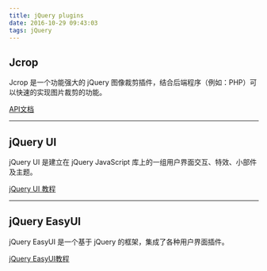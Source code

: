 ```yaml
---
title: jQuery plugins
date: 2016-10-29 09:43:03
tags: jQuery
---
```


## Jcrop

Jcrop 是一个功能强大的 jQuery 图像裁剪插件，结合后端程序（例如：PHP）可以快速的实现图片裁剪的功能。

[API文档](http://code.ciaoca.com/jquery/jcrop/)

---

## jQuery UI

jQuery UI 是建立在 jQuery JavaScript 库上的一组用户界面交互、特效、小部件及主题。

[jQuery UI 教程](http://www.runoob.com/jqueryui/jqueryui-tutorial.html)

---

## jQuery EasyUI

jQuery EasyUI 是一个基于 jQuery 的框架，集成了各种用户界面插件。

[jQuery EasyUI教程](http://www.runoob.com/jeasyui/jqueryeasyui-tutorial.html)